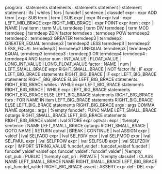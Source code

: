 program : statements
statements : statements statement | statement
statement :
            ifs |
            whiles |
            fors |
            funcdef |
            sentence |
            classdef
expr : 
            expr ADD term |
            expr SUB term |
            term |
            SUB expr |
            expr IN expr
lval : 
            expr LEFT_MID_BRACE expr RIGHT_MID_BRACE |
            expr POINT expr
item :
            expr |
            NAME |
            lval
term :
            term MUL termdeep |
            term DIV termdeep |
            term MOD termdeep |
            termdeep ZDIV factor
termdeep :
            termdeep POW termdeep2
termdeep2 :
            termdeep2 GREATER termdeep3 |
            termdeep2 GREATER_EQUAL termdeep3 |
            termdeep2 LESS termdeep3 |
            termdeep2 LESS_EQUAL termdeep3 |
            termdeep2 UNEQUAL termdeep3 |
            termdeep2 EQUAL termdeep3
termdeep3 : termdeep3 OR termdeep4
termdeep4 : termdeep4 AND factor
num :
            INT_VALUE |
            FLOAT_VALUE |
            LONG_INT_VALUE |
            LONG_FLOAT_VALUE
factor : 
            NAME |
            num |
            LEFT_SMALL_BRACE expr RIGHT_SMALL_BRACE |
            NOT factor
ifs : 
            IF expr LEFT_BIG_BRACE statements RIGHT_BIG_BRACE |
            IF expr LEFT_BIG_BRACE statements RIGHT_BIG_BRACE ELSE LEFT_BIG_BRACE statements RIGHT_BIG_BRACE
whiles : 
            WHILE expr LEFT_BIG_BRACE statements RIGHT_BIG_BRACE |
            WHILE expr LEFT_BIG_BRACE statements RIGHT_BIG_BRACE ELSE LEFT_BIG_BRACE statements RIGHT_BIG_BRACE
fors : FOR NAME IN item LEFT_BIG_BRACE statements RIGHT_BIG_BRACE ELSE LEFT_BIG_BRACE statements RIGHT_BIG_BRACE 
args : args COMMA NAME
optargs : args | %empty
funcdef : FUNC NAME LEFT_SMALL_BRACE optargs RIGHT_SMALL_BRACE LEFT_BIG_BRACE statements RIGHT_BIG_BRACE
valdef : lval STORE expr
optval : expr | %empty
sentence :
            NAME LEFT_SMALL_BRACE optargs RIGHT_SMALL_BRACE |
            GOTO NAME |
            RETURN optval |
            BREAK |
            CONTINUE |
            lval ASSIGN expr |
            valdef |
            lval SELFADD expr |
            lval SELFDIV expr |
            lval SELFMOD expr |
            lval SELFMUL expr |
            lval SELFPOW expr |
            lval SELFSUB expr |
            lval SELFZDIV expr |
            IMPORT STRING_VALUE
funcdef_valdef : funcdef_valdef funcdef | funcdef_valdef valdef
opt_funcdef_valdef : funcdef_valdef | %empty
opt_pub : PUBLIC | %empty
opt_pri : PRIVATE | %empty
classdef :
            CLASS NAME LEFT_SMALL_BRACE NAME RIGHT_SMALL_BRACE LEFT_BIG_BRACE opt_funcdef_valdef RIGHT_BIG_BRACE
assert : ASSERT expr
del : DEL expr

